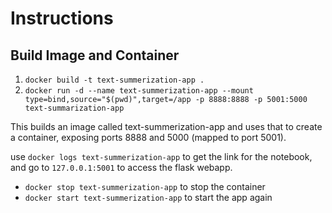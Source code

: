 # Instructions

## Build Image and Container

1. `docker build -t text-summerization-app .`
2. `docker run -d --name text-summerization-app --mount type=bind,source="$(pwd)",target=/app -p 8888:8888 -p 5001:5000 text-summarization-app`

This builds an image called text-summerization-app and uses that to create a container, exposing ports 8888 and 5000 (mapped to port 5001).

use `docker logs text-summerization-app` to get the link for the notebook, and go to `127.0.0.1:5001` to access the flask webapp.

-   `docker stop text-summerization-app` to stop the container
-   `docker start text-summerization-app` to start the app again
